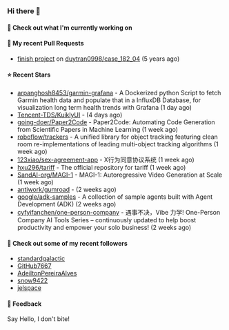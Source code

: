 ### Hi there 👋

#### 👷 Check out what I'm currently working on

#### 🔨 My recent Pull Requests

- [finish project](https://github.com/duytran0998/case_182_04/pull/1) on [duytran0998/case_182_04](https://github.com/duytran0998/case_182_04) (5 years ago)

#### ⭐ Recent Stars

- [arpanghosh8453/garmin-grafana](https://github.com/arpanghosh8453/garmin-grafana) - A Dockerized python Script to fetch Garmin health data and populate that in a InfluxDB Database, for visualization long term health trends with Grafana (1 day ago)
- [Tencent-TDS/KuiklyUI](https://github.com/Tencent-TDS/KuiklyUI) -  (4 days ago)
- [going-doer/Paper2Code](https://github.com/going-doer/Paper2Code) - Paper2Code: Automating Code Generation from Scientific Papers in Machine Learning (1 week ago)
- [roboflow/trackers](https://github.com/roboflow/trackers) - A unified library for object tracking featuring clean room re-implementations of leading multi-object tracking algorithms (1 week ago)
- [123xiao/sex-agreement-app](https://github.com/123xiao/sex-agreement-app) - X行为同意协议系统 (1 week ago)
- [hxu296/tariff](https://github.com/hxu296/tariff) - The official repository for tariff (1 week ago)
- [SandAI-org/MAGI-1](https://github.com/SandAI-org/MAGI-1) - MAGI-1: Autoregressive Video Generation at Scale (1 week ago)
- [antiwork/gumroad](https://github.com/antiwork/gumroad) -  (2 weeks ago)
- [google/adk-samples](https://github.com/google/adk-samples) - A collection of sample agents built with Agent Development (ADK)  (2 weeks ago)
- [cyfyifanchen/one-person-company](https://github.com/cyfyifanchen/one-person-company) - 遇事不决，Vibe 力学! One-Person Company AI Tools Series – continuously updated to help boost productivity and empower your solo business!  (2 weeks ago)

#### 👯 Check out some of my recent followers

- [standardgalactic](https://github.com/standardgalactic)
- [GitHub7667](https://github.com/GitHub7667)
- [AdeiltonPereiraAlves](https://github.com/AdeiltonPereiraAlves)
- [snow9422](https://github.com/snow9422)
- [jelspace](https://github.com/jelspace)

#### 💬 Feedback

Say Hello, I don't bite!